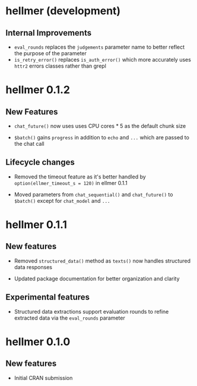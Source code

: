 # hellmer (development)

## Internal Improvements

* `eval_rounds` replaces the `judgements` parameter name to better reflect the purpose of the parameter
* `is_retry_error()` replaces `is_auth_error()` which more accurately uses `httr2` errors classes rather than grepl

# hellmer 0.1.2

## New Features

* `chat_future()` now uses uses CPU cores * 5 as the default chunk size

* `$batch()` gains `progress` in addition to  `echo` and `...` which are passed to the chat call

## Lifecycle changes
* Removed the timeout feature as it's better handled by `option(ellmer_timeout_s = 120)` in ellmer 0.1.1

* Moved parameters from `chat_sequential()` and `chat_future()` to `$batch()` except for `chat_model` and `...`

# hellmer 0.1.1

## New features
* Removed `structured_data()` method as `texts()` now handles structured data responses

* Updated package documentation for better organization and clarity

## Experimental features
* Structured data extractions support evaluation rounds to refine extracted data via the `eval_rounds` parameter

# hellmer 0.1.0

## New features
* Initial CRAN submission
